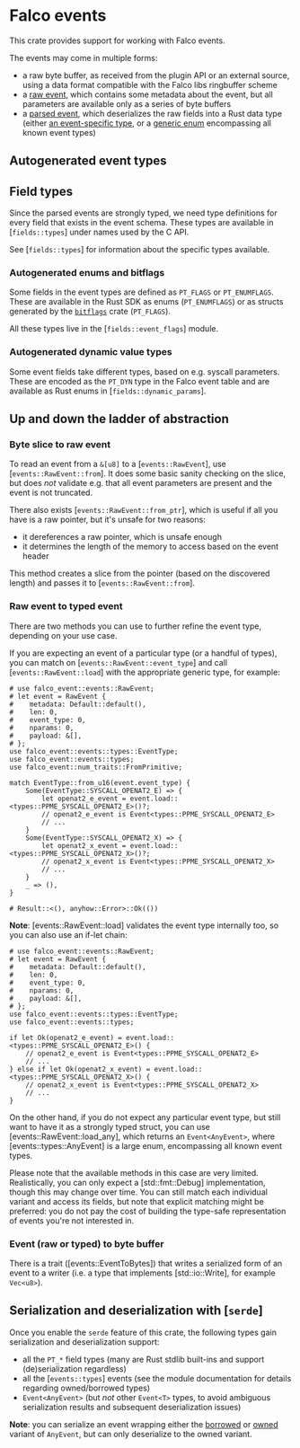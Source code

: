 # Falco events

This crate provides support for working with Falco events.

The events may come in multiple forms:

- a raw byte buffer, as received from the plugin API or an external source, using a data
  format compatible with the Falco libs ringbuffer scheme
- a [raw event](events::RawEvent), which contains some metadata about the event, but all
  parameters are available only as a series of byte buffers
- a [parsed event](events::Event), which deserializes the raw fields into a Rust data type
  (either [an event-specific type](events::types), or a [generic enum](events::types::AnyEvent)
  encompassing all known event types)

## Autogenerated event types

## Field types

Since the parsed events are strongly typed, we need type definitions for every field that exists
in the event schema. These types are available in [`fields::types`] under names used by the C API.

See [`fields::types`] for information about the specific types available.

### Autogenerated enums and bitflags

Some fields in the event types are defined as `PT_FLAGS` or `PT_ENUMFLAGS`. These are available
in the Rust SDK as enums (`PT_ENUMFLAGS`) or as structs generated by the [`bitflags`](https://docs.rs/bitflags)
crate (`PT_FLAGS`).

All these types live in the [`fields::event_flags`] module.

### Autogenerated dynamic value types

Some event fields take different types, based on e.g. syscall parameters. These are encoded as
the `PT_DYN` type in the Falco event table and are available as Rust enums in [`fields::dynamic_params`].

## Up and down the ladder of abstraction

### Byte slice to raw event

To read an event from a `&[u8]` to a [`events::RawEvent`], use [`events::RawEvent::from`].
It does some basic sanity checking on the slice, but does *not* validate e.g. that all event
parameters are present and the event is not truncated.

There also exists [`events::RawEvent::from_ptr`], which is useful if all you have is a raw pointer,
but it's unsafe for two reasons:

- it dereferences a raw pointer, which is unsafe enough
- it determines the length of the memory to access based on the event header

This method creates a slice from the pointer (based on the discovered length) and passes it
to [`events::RawEvent::from`].

### Raw event to typed event

There are two methods you can use to further refine the event type, depending on your use case.

If you are expecting an event of a particular type (or a handful of types), you can match
on [`events::RawEvent::event_type`] and call [`events::RawEvent::load`] with the appropriate
generic type, for example:

```
# use falco_event::events::RawEvent;
# let event = RawEvent {
#    metadata: Default::default(),
#    len: 0,
#    event_type: 0,
#    nparams: 0,
#    payload: &[],
# };
use falco_event::events::types::EventType;
use falco_event::events::types;
use falco_event::num_traits::FromPrimitive;

match EventType::from_u16(event.event_type) {
    Some(EventType::SYSCALL_OPENAT2_E) => {
        let openat2_e_event = event.load::<types::PPME_SYSCALL_OPENAT2_E>()?;
        // openat2_e_event is Event<types::PPME_SYSCALL_OPENAT2_E>
        // ...
    }
    Some(EventType::SYSCALL_OPENAT2_X) => {
        let openat2_x_event = event.load::<types::PPME_SYSCALL_OPENAT2_X>()?;
        // openat2_x_event is Event<types::PPME_SYSCALL_OPENAT2_X>
        // ...
    }
    _ => (),
}

# Result::<(), anyhow::Error>::Ok(())
```

**Note**: [events::RawEvent::load] validates the event type internally too, so you can also use
an if-let chain:

```
# use falco_event::events::RawEvent;
# let event = RawEvent {
#    metadata: Default::default(),
#    len: 0,
#    event_type: 0,
#    nparams: 0,
#    payload: &[],
# };
use falco_event::events::types::EventType;
use falco_event::events::types;

if let Ok(openat2_e_event) = event.load::<types::PPME_SYSCALL_OPENAT2_E>() {
    // openat2_e_event is Event<types::PPME_SYSCALL_OPENAT2_E>
    // ...
} else if let Ok(openat2_x_event) = event.load::<types::PPME_SYSCALL_OPENAT2_X>() {
    // openat2_x_event is Event<types::PPME_SYSCALL_OPENAT2_X>
    // ...
}
```

On the other hand, if you do not expect any particular event type, but still want to have it
as a strongly typed struct, you can use [events::RawEvent::load_any], which returns
an `Event<AnyEvent>`, where [events::types::AnyEvent] is a large enum, encompassing all known event
types.

Please note that the available methods in this case are very limited. Realistically, you can
only expect a [std::fmt::Debug] implementation, though this may change over time. You can
still match each individual variant and access its fields, but note that explicit matching
might be preferred: you do not pay the cost of building the type-safe representation of events
you're not interested in.

### Event (raw or typed) to byte buffer

There is a trait ([events::EventToBytes]) that writes a serialized form of an event to a writer
(i.e. a type that implements [std::io::Write], for example `Vec<u8>`).

## Serialization and deserialization with [`serde`]

Once you enable the `serde` feature of this crate, the following types gain serialization and deserialization
support:

* all the `PT_*` field types (many are Rust stdlib built-ins and support (de)serialization regardless)
* all the [`events::types`] events (see the module documentation for details regarding owned/borrowed types)
* `Event<AnyEvent>` (but *not* other `Event<T>` types, to avoid ambiguous serialization results and subsequent
  deserialization issues)

**Note**: you can serialize an event wrapping either the [borrowed](`events::types::AnyEvent`) or
[owned](`events::types::owned::AnyEvent`) variant of `AnyEvent`, but can only deserialize to the owned variant.